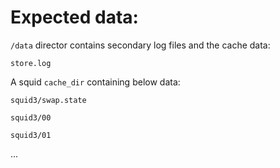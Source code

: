 # Expected data:

`/data` director contains secondary log files and the cache data:


`store.log`

A squid `cache_dir` containing below data:

`squid3/swap.state`

`squid3/00`

`squid3/01`

...
